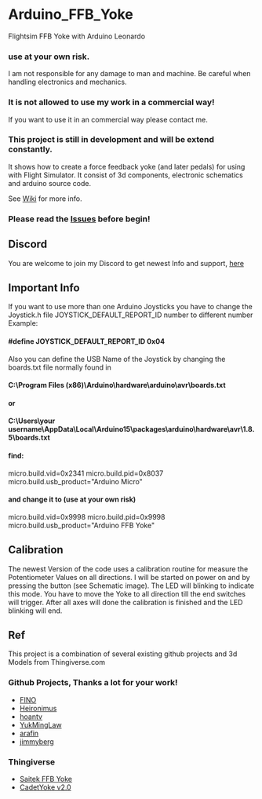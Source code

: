 # Arduino_FFB_Yoke
Flightsim FFB Yoke with Arduino Leonardo

### use at your own risk. 
I am not responsible for any damage to man and machine. Be careful when handling electronics and mechanics.
### It is not allowed to use my work in a commercial way!
If you want to use it in an commercial way please contact me.
### This project is still in development and will be extend constantly.

It shows how to create a force feedback yoke (and later pedals) for using with Flight Simulator.
It consist of 3d components, electronic schematics and arduino source code.

See [Wiki](https://github.com/gagagu/Arduino_FFB_Yoke/wiki) for more info.
### Please read the [Issues](https://github.com/gagagu/Arduino_FFB_Yoke/wiki/Issues-and-ToDo) before begin!

## Discord
You are welcome to join my Discord to get newest Info and support, [here](https://discord.gg/btbg4JRz)

## Important Info
If you want to use more than one Arduino Joysticks you have to change the Joystick.h file JOYSTICK_DEFAULT_REPORT_ID number to different number
Example:

#### #define JOYSTICK_DEFAULT_REPORT_ID         0x04

Also you can define the USB Name of the Joystick by changing the boards.txt file normally found in
#### C:\Program Files (x86)\Arduino\hardware\arduino\avr\boards.txt
#### or
#### C:\Users\your username\AppData\Local\Arduino15\packages\arduino\hardware\avr\1.8.5\boards.txt

#### find:
micro.build.vid=0x2341
micro.build.pid=0x8037
micro.build.usb_product="Arduino Micro"

#### and change it to (use at your own risk)
micro.build.vid=0x9998
micro.build.pid=0x9998
micro.build.usb_product="Arduino FFB Yoke"

## Calibration
The newest Version of the code uses a calibration routine for measure the Potentiometer Values on all directions. I will be started on power on and by pressing the button (see Schematic image). The LED will blinking to indicate this mode. You have to move the Yoke to all direction till the end switches will trigger. After all axes will done the calibration is finished and the LED blinking will end.

## Ref
This project is a combination of several existing github projects and 3d Models from Thingiverse.com

### Github Projects, Thanks a lot for your work!
* [FINO](https://github.com/jmriego/Fino)
* [Heironimus](https://github.com/MHeironimus/ArduinoJoystickLibrary)
* [hoantv](https://github.com/hoantv/VNWheel)
* [YukMingLaw](https://github.com/YukMingLaw/ArduinoJoystickWithFFBLibrary) 
* [arafin](https://github.com/araffin/arduino-robust-serial/)
* [jimmyberg](https://github.com/jimmyberg/LowPassFilter)

### Thingiverse
* [Saitek FFB Yoke](https://www.thingiverse.com/thing:5241628)
* [CadetYoke v2.0](https://www.thingiverse.com/thing:4884092)
